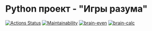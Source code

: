 # Python проект - "Игры разума"
[![Actions Status](https://github.com/mkolotovich/python-project-49/workflows/hexlet-check/badge.svg)](https://github.com/mkolotovich/python-project-49/actions)
[![Maintainability](https://api.codeclimate.com/v1/badges/9ee7196caf108231656d/maintainability)](https://codeclimate.com/github/mkolotovich/python-project-49/maintainability)
[![brain-even](https://asciinema.org/a/7SIHYFfv8W6l2e4PBoq0JeO5N.svg)](https://asciinema.org/a/7SIHYFfv8W6l2e4PBoq0JeO5N)
[![brain-calc](https://asciinema.org/a/WntSgIQsgWMrBLduG7uIrDjIl.svg)](https://asciinema.org/a/WntSgIQsgWMrBLduG7uIrDjIl)